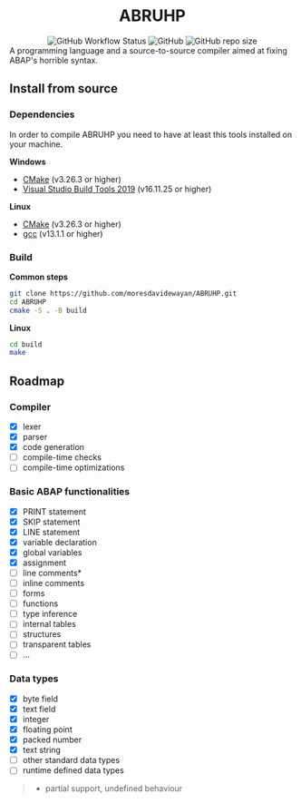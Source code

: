 <h1 align="center">ABRUHP</h1>

<div align="center">
<img alt="GitHub Workflow Status" src="https://img.shields.io/github/actions/workflow/status/moresdavidewayan/ABRUHP/main_branch.yml?style=for-the-badge">
<img alt="GitHub" src="https://img.shields.io/github/license/moresdavidewayan/ABRUHP?style=for-the-badge">
<img alt="GitHub repo size" src="https://img.shields.io/github/repo-size/moresdavidewayan/ABRUHP?style=for-the-badge">
</div>
A programming language and a source-to-source compiler aimed at fixing ABAP's horrible syntax.

## Install from source

### Dependencies
In order to compile ABRUHP you need to have at least this tools installed on your machine.

**Windows**
- [CMake](https://cmake.org/download/) (v3.26.3 or higher)
- [Visual Studio Build Tools 2019](https://visualstudio.microsoft.com/downloads/) (v16.11.25 or higher)

**Linux**
- [CMake](https://cmake.org/download/) (v3.26.3 or higher)
- [gcc](https://gcc.gnu.org/) (v13.1.1 or higher)


### Build

**Common steps**
```bash
git clone https://github.com/moresdavidewayan/ABRUHP.git
cd ABRUHP
cmake -S . -B build
```

**Linux**
```bash
cd build
make
```

## Roadmap
### Compiler
- [x] lexer
- [x] parser
- [x] code generation
- [ ] compile-time checks
- [ ] compile-time optimizations

### Basic ABAP functionalities
- [x] PRINT statement
- [x] SKIP statement
- [x] LINE statement
- [x] variable declaration
- [x] global variables
- [x] assignment
- [ ] line comments*
- [ ] inline comments
- [ ] forms
- [ ] functions
- [ ] type inference
- [ ] internal tables
- [ ] structures
- [ ] transparent tables
- [ ] ...

### Data types
- [x] byte field
- [x] text field
- [x] integer
- [x] floating point
- [x] packed number
- [x] text string
- [ ] other standard data types
- [ ] runtime defined data types

> * partial support, undefined behaviour
